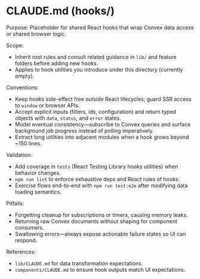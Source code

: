 # CLAUDE.md (hooks/)

Purpose: Placeholder for shared React hooks that wrap Convex data access or shared browser logic.

Scope:
- Inherit root rules and consult related guidance in `lib/` and feature folders before adding new hooks.
- Applies to hook utilities you introduce under this directory (currently empty).

Conventions:
- Keep hooks side-effect free outside React lifecycles; guard SSR access to `window` or browser APIs.
- Accept explicit inputs (filters, ids, configuration) and return typed objects with `data`, `status`, and `error` states.
- Model eventual consistency—subscribe to Convex queries and surface background job progress instead of polling imperatively.
- Extract long utilities into adjacent modules when a hook grows beyond ~150 lines.

Validation:
- Add coverage in `tests` (React Testing Library hooks utilities) when behavior changes.
- `npm run lint` to enforce exhaustive deps and React rules of hooks.
- Exercise flows end-to-end with `npm run test:e2e` after modifying data loading semantics.

Pitfalls:
- Forgetting cleanup for subscriptions or timers, causing memory leaks.
- Returning raw Convex documents without shaping for component consumers.
- Swallowing errors—always expose actionable failure states so UI can respond.

References:
- `lib/CLAUDE.md` for data transformation expectations.
- `components/CLAUDE.md` to ensure hook outputs match UI expectations.
